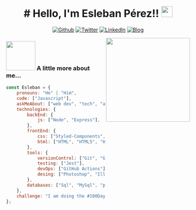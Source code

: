 <h1 align="center">
# Hello, I'm Esleban Pérez!! <img src="https://user-images.githubusercontent.com/99141560/167270557-85d44198-8338-45d1-bdc1-9236a38011b8.gif" width="30px"> 
</h1>

<p align="center">
<a href="https://github.com/EslebanPerez" target="_blank"><img alt="Github" 
src="https://img.shields.io/badge/GitHub-%2312100E.svg?&style=for-the-badge&logo=Github&logoColor=white" /></a> 
<a href="https://twitter.com/EslebanPerez" target="_blank"><img alt="Twitter" 
src="https://img.shields.io/badge/twitter-%2312100E.svg?&style=for-the-badge&logo=twitter&logoColor=blue" /></a> 
<a href="https://www.linkedin.com/in/esleban-perez-729a83232/" target="_blank"><img alt="LinkedIn" 
src="https://img.shields.io/badge/linkedin-%2312100E.svg?&style=for-the-badge&logo=linkedin&logoColor=blue" /></a> 
<a href="https://eslebanperez.github.io/my_launchx_blog/" target="_blank"><img alt="Blog" 
src="https://img.shields.io/badge/website-000000?style=for-the-badge&logo=About.me&logoColor=white" /></a> 

</p>

<!-- ### ABOUT ME

I'm a versatile developer, with experience in building web platforms.<br>I like accessibility, performance and robust code. In addition, I also like to help and communicate as much as I can. I usually answer questions or solve some issues on GitHub, Stack Overflow or on tech communities because that not only helps others, but also helps me. -->



<img align='right' src="https://i.giphy.com/media/jdPMeyv9rn0hZHh8n9/giphy.webp" width="230">

### <img src="https://media2.giphy.com/media/j5hWF2V3RlNGItTkGc/200w.webp?cid=ecf05e47gsdsk9fybqr5foydbu97ekk8qukprzww2j7tvcwt&rid=200w.webp&ct=s" width="80"> A little more about me...  

```javascript
const Esleban = {
    pronouns: "He" | "Him",
    code: ["Javascript"],
    askMeAbout: ["web dev", "tech", "app dev", "Disney movies"],
    technologies: {
        backEnd: {
            js: ["Node", "Express"],
        },
        frontEnd: {
            css: ["Styled-Components", "CSS-in-JS"],
            html: ["HTML", "HTML5", "HTML-in-JS"],  
        },
        tools: {
            versionControl: ["Git", "GitHub"],
            testing: ["Jest"],
            devOps: ["GitHub Actions"],
            desing: ["Photoshop", "Illustrator", "Figma"],
        },
        databases: ["Sql", "MySql", "postgres"],
    },
    challenge: "I am doing the #100DaysOfCode challenge focused on Javascript and typescript"
};
```


